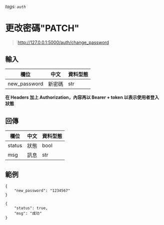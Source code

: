 ###### tags: `auth`


# 更改密碼"PATCH"

> http://127.0.0.1:5000/auth/change_password

## 輸入
| 欄位         | 中文   | 資料型態 |
| ------------ | ------ | -------- |
| new_password | 新密碼 | str      |

**在 Headers 加上 Authorization，內容再以 Bearer + token 以表示使用者登入狀態**


## 回傳
| 欄位         | 中文 | 資料型態 |
| ------------ | ---- | -------- |
| status       | 狀態 | bool     |
| msg          | 訊息 | str      |


## 範例
```json=
{
    "new_password": "1234567"
}
```


```json=
{
    "status": true,
    "msg": "成功"
}
```
